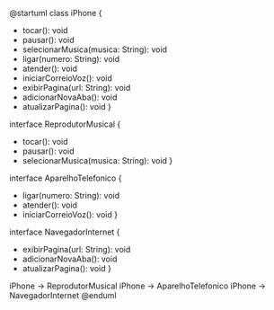 @startuml
class iPhone {
  + tocar(): void
  + pausar(): void
  + selecionarMusica(musica: String): void
  + ligar(numero: String): void
  + atender(): void
  + iniciarCorreioVoz(): void
  + exibirPagina(url: String): void
  + adicionarNovaAba(): void
  + atualizarPagina(): void
}

interface ReprodutorMusical {
  + tocar(): void
  + pausar(): void
  + selecionarMusica(musica: String): void
}

interface AparelhoTelefonico {
  + ligar(numero: String): void
  + atender(): void
  + iniciarCorreioVoz(): void
}

interface NavegadorInternet {
  + exibirPagina(url: String): void
  + adicionarNovaAba(): void
  + atualizarPagina(): void
}

iPhone -> ReprodutorMusical
iPhone -> AparelhoTelefonico
iPhone -> NavegadorInternet
@enduml
